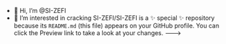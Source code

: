 - 👋 Hi, I’m @SI-ZEFI
- 👀 I’m interested in cracking
SI-ZEFI/SI-ZEFI is a ✨ special ✨ repository because its `README.md` (this file) appears on your GitHub profile.
You can click the Preview link to take a look at your changes.
--->
